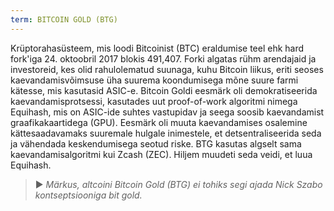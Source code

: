 ```yaml
---
term: BITCOIN GOLD (BTG)
---
```


Krüptorahasüsteem, mis loodi Bitcoinist (BTC) eraldumise teel ehk hard fork'iga 24. oktoobril 2017 blokis 491,407. Forki algatas rühm arendajaid ja investoreid, kes olid rahulolematud suunaga, kuhu Bitcoin liikus, eriti seoses kaevandamisvõimsuse üha suurema koondumisega mõne suure farmi kätesse, mis kasutasid ASIC-e. Bitcoin Goldi eesmärk oli demokratiseerida kaevandamisprotsessi, kasutades uut proof-of-work algoritmi nimega Equihash, mis on ASIC-ide suhtes vastupidav ja seega soosib kaevandamist graafikakaartidega (GPU). Eesmärk oli muuta kaevandamises osalemine kättesaadavamaks suuremale hulgale inimestele, et detsentraliseerida seda ja vähendada keskendumisega seotud riske. BTG kasutas algselt sama kaevandamisalgoritmi kui Zcash (ZEC). Hiljem muudeti seda veidi, et luua Equihash.

> ► *Märkus, altcoini Bitcoin Gold (BTG) ei tohiks segi ajada Nick Szabo kontseptsiooniga bit gold.*